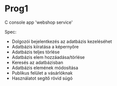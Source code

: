# Prog1

C console app 'webshop service' 

Spec:
- Dolgozói bejelentkezés az adatbázis kezeléséhet
- Adatbázis kiíratása a képernyőre
- Adatbázis teljes törlése
- Adatbázis elem hozzáadása/törlése
- Keresés az adatbázisban
- Adatbázis elemének módosítása
- Publikus felület a vásárlóknak
- Használatot segítő rövid súgó
